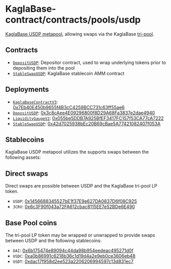 # KaglaBase-contract/contracts/pools/usdp

[KaglaBase USDP metapool](https://www.KaglaBase.fi/usdp), allowing swaps via the KaglaBase [tri-pool](../3pool).

## Contracts

* [`DepositUSDP`](DepositUSDP.vy): Depositor contract, used to wrap underlying tokens prior to depositing them into the pool
* [`StableSwapUSDP`](StableSwapUSDP.vy): KaglaBase stablecoin AMM contract

## Deployments

* [`KaglaBaseContractV3`](../../tokens/KaglaTokenV3.vy): [0x7Eb40E450b9655f4B3cC4259BCC731c63ff55ae6](https://etherscan.io/address/0x7Eb40E450b9655f4B3cC4259BCC731c63ff55ae6)
* [`DepositUSDP`](DepositUSDP.vy): [0x3c8cAee4E09296800f8D29A68Fa3837e2dae4940](https://etherscan.io/address/0x3c8cAee4E09296800f8D29A68Fa3837e2dae4940)
* [`LiquidityGaugeV2`](https://github.com/KaglaBasefi/KaglaBase-dao-contracts/blob/master/contracts/gauges/LiquidityGaugeV2.vy): [0x055be5DDB7A925BfEF3417FC157f53CA77cA7222](https://etherscan.io/address/0x055be5DDB7A925BfEF3417FC157f53CA77cA7222)
* [`StableSwapUSDP`](StableSwapUSDP.vy): [0x42d7025938bEc20B69cBae5A77421082407f053A](https://etherscan.io/address/0x42d7025938bEc20B69cBae5A77421082407f053A)

## Stablecoins

KaglaBase USDP metapool utilizes the supports swaps between the following assets:

## Direct swaps

Direct swaps are possible between USDP and the KaglaBase tri-pool LP token.

* `USDP`: [0x1456688345527bE1f37E9e627DA0837D6f08C925](https://etherscan.io/address/0x1456688345527bE1f37E9e627DA0837D6f08C925)
* `3CRV`: [0x6c3F90f043a72FA612cbac8115EE7e52BDe6E490](https://etherscan.io/address/0x6c3F90f043a72FA612cbac8115EE7e52BDe6E490)

## Base Pool coins

The tri-pool LP token may be wrapped or unwrapped to provide swaps between USDP and the following stablecoins:

* `DAI`: [0x6b175474e89094c44da98b954eedeac495271d0f](https://etherscan.io/address/0x6b175474e89094c44da98b954eedeac495271d0f)
* `USDC`: [0xa0b86991c6218b36c1d19d4a2e9eb0ce3606eb48](https://etherscan.io/address/0xa0b86991c6218b36c1d19d4a2e9eb0ce3606eb48)
* `USDT`: [0xdac17f958d2ee523a2206206994597c13d831ec7](https://etherscan.io/address/0xdac17f958d2ee523a2206206994597c13d831ec7)
